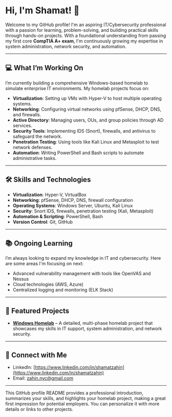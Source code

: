 # Hi, I'm Shamat! 👋

Welcome to my GitHub profile! I'm an aspiring IT/Cybersecurity professional with a passion for learning, problem-solving, and building practical skills through hands-on projects. With a foundational understanding from passing my first core **CompTIA A+ exam**, I'm continuously growing my expertise in system administration, network security, and automation.

---

## 💻 **What I’m Working On**

I’m currently building a comprehensive Windows-based homelab to simulate enterprise IT environments. My homelab projects focus on:

- **Virtualization**: Setting up VMs with Hyper-V to host multiple operating systems.
- **Networking**: Configuring virtual networks using pfSense, DHCP, DNS, and firewalls.
- **Active Directory**: Managing users, OUs, and group policies through AD services.
- **Security Tools**: Implementing IDS (Snort), firewalls, and antivirus to safeguard the network.
- **Penetration Testing**: Using tools like Kali Linux and Metasploit to test network defenses.
- **Automation**: Writing PowerShell and Bash scripts to automate administrative tasks.

---

## 🛠️ **Skills and Technologies**

- **Virtualization**: Hyper-V, VirtualBox
- **Networking**: pfSense, DHCP, DNS, firewall configuration
- **Operating Systems**: Windows Server, Ubuntu, Kali Linux
- **Security**: Snort IDS, firewalls, penetration testing (Kali, Metasploit)
- **Automation & Scripting**: PowerShell, Bash
- **Version Control**: Git, GitHub

---

## 📚 **Ongoing Learning**

I’m always looking to expand my knowledge in IT and cybersecurity. Here are some areas I'm focusing on next:
- Advanced vulnerability management with tools like OpenVAS and Nessus
- Cloud technologies (AWS, Azure)
- Centralized logging and monitoring (ELK Stack)

---

## 📂 **Featured Projects**

- [**Windows Homelab**](https://github.com/yourusername/homelab-repository) – A detailed, multi-phase homelab project that showcases my skills in IT support, system administration, and network security.

---

## 🚀 **Connect with Me**

- LinkedIn: [https://www.linkedin.com/in/shamatzahin](https://www.linkedin.com/in/shamatzahin)
- Email: [zahin.nyc@gmail.com](mailto:zahin.nyc@gmail.com)

---

This GitHub profile README provides a professional introduction, summarizes your skills, and highlights your homelab project, making a great first impression for potential employers. You can personalize it with more details or links to other projects.
